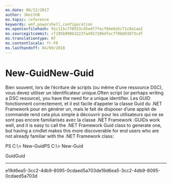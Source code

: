 ```yaml
---
ms.date: 06/12/2017
author: JKeithB
ms.topic: reference
keywords: wmf,powershell,configuration
ms.openlocfilehash: 91c115c7f0553cd5edf7fecf04e6a5c71c0a1aa2
ms.sourcegitcommit: cf195b090b3223fa4917206dfec7f0b603873cdf
ms.translationtype: HT
ms.contentlocale: fr-FR
ms.lasthandoff: 04/09/2018
---
```

# <a name="new-guid"></a><span data-ttu-id="9bd3a-102">New-Guid</span><span class="sxs-lookup"><span data-stu-id="9bd3a-102">New-Guid</span></span>
<span data-ttu-id="9bd3a-103">Bien souvent, lors de l’écriture de scripts (ou même d’une ressource DSC), vous devez utiliser un identificateur unique.</span><span class="sxs-lookup"><span data-stu-id="9bd3a-103">Often script (or perhaps writing a DSC resource), you have the need for a unique identifier.</span></span> <span data-ttu-id="9bd3a-104">Les GUID fonctionnent correctement, et il est facile d’appeler la classe Guid du .NET Framework pour en générer un, mais le fait de disposer d’une applet de commande rend cela plus simple à découvrir pour les utilisateurs qui ne se sont pas encore familiarisés avec la classe .NET Framework :</span><span class="sxs-lookup"><span data-stu-id="9bd3a-104">GUIDs work well, and it is easy to call the .NET Framework Guid class to generate one, but having a cmdlet makes this more discoverable for end users who are not already familiar with the .NET Framework class:</span></span>

<span data-ttu-id="9bd3a-105">PS C:\\&gt; New-Guid</span><span class="sxs-lookup"><span data-stu-id="9bd3a-105">PS C:\\&gt; New-Guid</span></span>

<span data-ttu-id="9bd3a-106">Guid</span><span class="sxs-lookup"><span data-stu-id="9bd3a-106">Guid</span></span>

----

<span data-ttu-id="9bd3a-107">e19d6ea5-3cc2-4db9-8095-0cdaed5a703d</span><span class="sxs-lookup"><span data-stu-id="9bd3a-107">e19d6ea5-3cc2-4db9-8095-0cdaed5a703d</span></span>